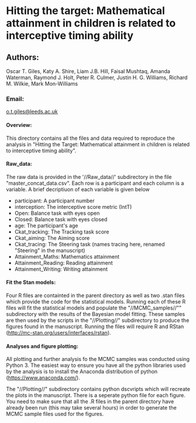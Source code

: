 # Hitting the target: Mathematical attainment in children is related to interceptive timing ability

## Authors:
Oscar T. Giles, Katy A. Shire, Liam J.B. Hill, Faisal Mushtaq, Amanda Waterman, Raymond J. Holt, Peter R. Culmer, Justin H. G. Williams, Richard M. Wilkie, Mark Mon-Williams

### Email:
o.t.giles@leeds.ac.uk


#### Overview:

This directory contains all the files and data required to reproduce the analysis in "Hitting the Target: Mathematical attainment in children is related to interceptive timing ability".

#### Raw_data:

The raw data is provided in the '//Raw_data//' subdirectory in the file "master_concat_data.csv". Each row is a participant and each column is a variable. A brief decriptiuon of each variable is given below

* participant: A participant number
* interception: The interceptive score metric (IntT)
* Open: Balance task with eyes open 
* Closed: Balance task with eyes closed
* age: The participant's age
* Ckat_tracking: The Tracking task score
* Ckat_aiming: The Aiming score
* Ckat_tracing: The Steering task (names tracing here, renamed "Steering" in the manuscript)
* Attainment_Maths: Mathematics attainment
* Attainment_Reading: Reading attainment
* Attainment_Writing: Writing attainment

#### Fit the Stan models:

Four R files are containted in the parent directory as well as two .stan files which provide the code for the statistical models. Running each of these R files will fit the statistical models and populate the "//MCMC_samples//"" subdirectory with the results of the Bayesian model fitting. These samples are then used by the scripts in the "//Plotting//" subdirectory to produce the figures found in the manuscript. Running the files will require R and RStan (http://mc-stan.org/users/interfaces/rstan).

#### Analyses and figure plotting:

All plotting and further analysis fo the MCMC samples was conducted using Python 3. The easiest way to ensure you have all the python libraries used by the analysis is to install the Anaconda distribution of python (https://www.anaconda.com/).

The "//Plotting//" subdirectory contains python dscvripts which will recreate the plots in the manuscript. There is a seperate python file for each figure. You need to make sure that all the .R files in the parent directory have already been run (this may take several hours) in order to generate the MCMC sample files used for the figures. 
